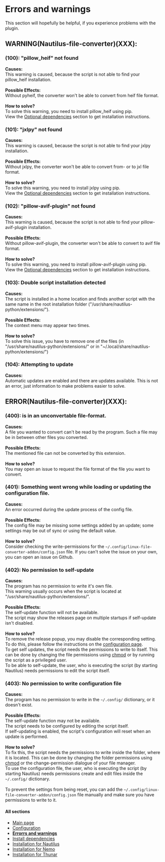 # Errors and warnings
This section will hopefully be helpful, if you experience problems with the plugin.
## WARNING(Nautilus-file-converter)(XXX):
### (100): "pillow_heif" not found
<b>Causes:</b><br/>
This warning is caused, because the script is not able to find your pillow_heif installation.
<br/><br/><b>Possible Effects:</b><br/>
Without pyheif, the converter won't be able to convert from heif file format.
<br/><br/><b>How to solve?</b><br/>
To solve this warning, you need to install pillow_heif using pip.
<br/>View the [Optional dependencies](https://github.com/Lich-Corals/linux-file-converter-addon/blob/main/markdown/install-dependencies.md#optional-dependencies) section to get installation instructions.

### (101): "jxlpy" not found
<b>Causes:</b><br/>
This warning is caused, because the script is not able to find your jxlpy installation.
<br/><br/><b>Possible Effects:</b><br/>
Without jxlpy, the converter won't be able to convert from- or to jxl file format.
<br/><br/><b>How to solve?</b><br/>
To solve this warning, you need to install jxlpy using pip.
<br/>View the [Optional dependencies](https://github.com/Lich-Corals/linux-file-converter-addon/blob/main/markdown/install-dependencies.md#optional-dependencies) section to get installation instructions.

### (102): "pillow-avif-plugin" not found
<b>Causes:</b><br/>
This warning is caused, because the script is not able to find your pillow-avif-plugin installation.
<br/><br/><b>Possible Effects:</b><br/>
Without pillow-avif-plugin, the converter won't be able to convert to avif file format.
<br/><br/><b>How to solve?</b><br/>
To solve this warning, you need to install pillow-avif-plugin using pip.
<br/>View the [Optional dependencies](https://github.com/Lich-Corals/linux-file-converter-addon/blob/main/markdown/install-dependencies.md#optional-dependencies) section to get installation instructions.

### (103): Double script installation detected
<b>Causes:</b><br/>
The script is installed in a home location and finds another script with the same name in the root installation folder ("/usr/share/nautilus-python/extensions/").
<br/><br/><b>Possible Effects:</b><br/>
The context menu may appear two times.
<br/><br/><b>How to solve?</b><br/>
To solve this issue, you have to remove one of the files (in "/usr/share/nautilus-python/extensions/" or in "~/.local/share/nautilus-python/extensions/")

### (104): Attempting to update
<b>Causes:</b><br/>
Automatic updates are enabled and there are updates available.
This is not an error, just information to make problems easier to solve.

## ERROR(Nautilus-file-converter)(XXX):
### (400): is in an unconvertable file-format.
<b>Causes:</b><br/>
A file you wanted to convert can't be read by the program.
Such a file may be in between other files you converted.
<br/><br/><b>Possible Effects:</b><br/>
The mentioned file can not be converted by this extension.
<br/><br/><b>How to solve?</b><br/>
You may open an issue to request the file format of the file you want to convert.

### (401): Something went wrong while loading or updating the configuration file.
<b>Causes:</b><br/>
An error occurred during the update process of the config file.
<br/><br/><b>Possible Effects:</b><br/>
The config file may be missing some settings added by an update; some settings may be out of sync or using the default value.
<br/><br/><b>How to solve?</b><br/>
Consider checking the write-permissions for the `~/.config/linux-file-converter-addon/config.json` file.
If you can't solve the issue on your own, you can open an issue on Github.

### (402): No permission to self-update
<b>Causes:</b><br/>
The program has no permission to write it's own file.
<br/>This warning usually occurs when the script is located at "/usr/share/nautilus-python/extensions/".
<br/><br/><b>Possible Effects:</b><br/>
The self-update function will not be available.
<br/>The script may show the releases page on multiple startups if self-update isn't disabled.
<br/><br/><b>How to solve?</b><br/>
To remove the release popup, you may disable the corresponding setting. To do this, please follow the instructions on the [configuration page](https://github.com/Lich-Corals/linux-file-converter-addon/blob/main/markdown/configuration.md).
<br/>To get self updates, the script needs the permissions to write to itself. This can be done by changing the file permissions using [chmod](https://www.man7.org/linux/man-pages/man1/chmod.1.html) or by running the script as a privileged user.
<br/>To be able to self-update, the user, who is executing the script (by starting Nautilus) needs permissions to edit the script itself.

### (403): No permission to write configuration file
<b>Causes:</b><br/>
The program has no permission to write in the `~/.config/` dictionary, or it doesn't exist.
<br/><br/><b>Possible Effects:</b><br/>
The self-update function may not be available.
<br/>The script needs to be configured by editing the script itself.
<br/>If self-updating is enabled, the script's configuration will reset when an update is performed.
<br/><br/><b>How to solve?</b><br/>
To fix this, the script needs the permissions to write inside the folder, where it is located. This can be done by changing the folder permissions using [chmod](https://www.man7.org/linux/man-pages/man1/chmod.1.html) or the change-permission dialogue of your file manager.
<br/>To use the configuration file, the user, who is executing the script (by starting Nautilus) needs permissions create and edit files inside the `~/.config/` dictionary.
<br/><br/>To prevent the settings from being reset, you can add the `~/.config/linux-file-converter-addon/config.json` file manually and make sure you have permissions to write to it.

#### All sections
- [Main page](https://github.com/Lich-Corals/linux-file-converter-addon/blob/main/README.md)
- [Configuration](https://github.com/Lich-Corals/linux-file-converter-addon/blob/main/markdown/configuration.md)
- __[Errorrs and warnings](https://github.com/Lich-Corals/linux-file-converter-addon/blob/main/markdown/errors-and-warnings.md)__
- [Install dependencies](https://github.com/Lich-Corals/linux-file-converter-addon/blob/main/markdown/install-dependencies.md)
- [Installation for Nautilus](https://github.com/Lich-Corals/linux-file-converter-addon/blob/main/markdown/install-nautilus.md)
- [Installation for Nemo](https://github.com/Lich-Corals/linux-file-converter-addon/blob/main/markdown/install-nemo.md)
- [Installation for Thunar](https://github.com/Lich-Corals/linux-file-converter-addon/blob/main/markdown/install-thunar.md)
